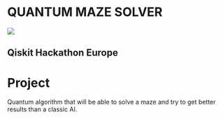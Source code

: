 # QUANTUM MAZE SOLVER

![](https://www.casimages.com/i/210429101936308550.png)

## Qiskit Hackathon Europe

# Project
Quantum algorithm that will be able to solve a maze and try to get better results than a classic AI.

